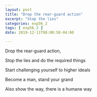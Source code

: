 ```yaml
---
layout: post
title: "Drop the rear-guard action"
excerpt: "Stop the lies"
categories: exp56_2
tags: [ exp56_2 ]
date: 2019-12-11T08:08:50-04:00

---
```


Drop the rear-guard action,

Stop the lies and do the required things

Start challenging yourself to higher ideals

Become a man, stand your grand

Also show the way, there is a humane way
